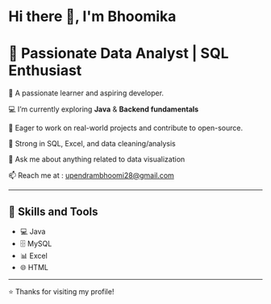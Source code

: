  # Hi there 👋, I'm Bhoomika
# 🚀 Passionate Data Analyst | SQL Enthusiast
                              

🎯 A passionate learner and aspiring developer.

💻 I’m currently exploring **Java** & **Backend fundamentals**

🌱 Eager to work on real-world projects and contribute to open-source.

🧠 Strong in SQL, Excel, and data cleaning/analysis

💬 Ask me about anything related to data visualization

📫 Reach me at : upendrambhoomi28@gmail.com


---

## 🚀 Skills and Tools

- 💻 Java
- 🗄️ MySQL
- 📊 Excel
- 🌐 HTML

---


⭐️ Thanks for visiting my profile!
